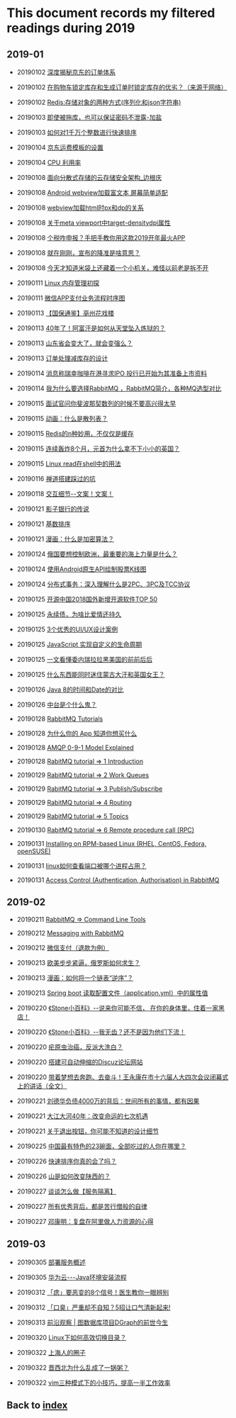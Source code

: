 # This document records my filtered readings during 2019
## 2019-01
- 20190102 [深度揭秘京东的订单体系](https://www.jianshu.com/p/019f4424c6b5)
- 20190102 [在购物车锁定库存和生成订单时锁定库存的优劣？（来源于网络）](https://www.jianshu.com/p/71fb28601c44)
- 20190102 [Redis:存储对象的两种方式(序列化和json字符串)](https://blog.csdn.net/yangstarss/article/details/79568270)
- 20190103 [即使被拖库，也可以保证密码不泄露-加盐](https://www.cnblogs.com/feng9exe/p/8119674.html)
- 20190103 [如何对1千万个整数进行快速排序](https://mp.weixin.qq.com/s/OM3DmT33BVkR2Gy2-1jkag)
- 20190104 [京东运费模板的设置](http://mjbbs.jd.com/forum.php?mod=viewthread&tid=77292)
- 20190104 [CPU 利用率](https://mp.weixin.qq.com/s/rQOLnLeL8h4EEzZYqYHttw)

- 20190108 [面向分散式存储的云存储安全架构_边根庆](https://wenku.baidu.com/view/9c8933cc5ff7ba0d4a7302768e9951e79b89696f.html)
- 20190108 [Android webview加载富文本 屏幕简单适配](https://blog.csdn.net/hong_93/article/details/83382903)
- 20190108 [webview加载html时px和dp的关系](https://blog.csdn.net/lanseyuanwei2/article/details/51568584)
- 20190108 [关于meta viewport中target-densitydpi属性](https://blog.csdn.net/fengri5566/article/details/9414599)
- 20190108 [个税咋申报？手把手教你用这款2019开年最火APP](https://mp.weixin.qq.com/s/vV__szYUYc4tz0DQEnwB1w)
- 20190108 [就在刚刚，宣布的降准是啥意思？](https://mp.weixin.qq.com/s/Bjo3cKKHVO0Cch2IDkjUaQ)
- 20190108 [今天才知道米袋上还藏着一个小机关，难怪以前老是拆不开](https://mp.weixin.qq.com/s/i-Au8uZ0rJDxiNccWhi36Q)
- 20190111 [Linux 内存管理初探](https://mp.weixin.qq.com/s/mtFM4T4LLm3sNUgbgLYU3w)
- 20190111 [微信APP支付业务流程时序图](https://pay.weixin.qq.com/wiki/doc/api/app/app.php?chapter=8_3)
- 20190113 [【国保通鉴】亳州花戏楼](https://mp.weixin.qq.com/s/iFPQlM76dXd_Y7fp3TFVjQ)
- 20190113 [40年了！阿富汗是如何从天堂坠入炼狱的？](https://mp.weixin.qq.com/s/KajH4XEHniSKt4J_Pb52xw)
- 20190113 [山东省会变大了，就会变强么？](https://mp.weixin.qq.com/s/Ei95A84c0NfDGQaLzmFcyw)
- 20190113 [订单处理减库存的设计](https://www.cnblogs.com/Leo_wl/p/4609338.html)

- 20190114 [消息称瑞幸咖啡在港寻求IPO 投行已开始为其准备上市资料](https://xw.qq.com/tech/20190114001153/TEC2019011400115300)
- 20190114 [我为什么要选择RabbitMQ ，RabbitMQ简介，各种MQ选型对比](https://www.sojson.com/blog/48.html)
- 20190115 [面试官问你斐波那契数列的时候不要高兴得太早](https://mp.weixin.qq.com/s/9hcpIaFFuVVQ4MhT2aKNAA)
- 20190115 [动画：什么是散列表？](https://mp.weixin.qq.com/s/mrhppPZB6ASTXrxG-Se70g)
- 20190115 [Redis的n种妙用，不仅仅是缓存](https://mp.weixin.qq.com/s/ASzGn4op1ItKJxTn5ZJZHA)
- 20190115 [连续轰炸8个月，元首为什么拿不下小小的英国？](https://mp.weixin.qq.com/s/3RWH2qHZl9HHU-VgGkBnzw)
- 20190115 [Linux read在shell中的用法](https://mp.weixin.qq.com/s/XNONUMW2bMvqFkj0d6_ysg)
- 20190116 [禅道搭建踩过的坑](https://blog.csdn.net/zhang18330699274/article/details/78117950)
- 20190118 [交互细节--文案！文案！](https://mp.weixin.qq.com/s/W7Np2eVRGs6MI1dGjqWceg)

- 20190121 [影子银行的传说](https://mp.weixin.qq.com/s/e77akm-M5x-to24y8bIqIA)
- 20190121 [基数排序](https://mp.weixin.qq.com/s/iJ6tKGyDRG0uyGZdqA9TaA)
- 20190121 [漫画：什么是加密算法？](https://mp.weixin.qq.com/s/mszEors5SK2rThqXF79PuQ)
- 20190124 [俄国要想控制欧洲，最重要的海上力量是什么？](https://mp.weixin.qq.com/s/RAlvHl-obQB4zPO9-egzdw)
- 20190124 [使用Android原生API绘制股票K线图](https://mp.weixin.qq.com/s/7Y0GO9slren5DedxFTEg9w)
- 20190124 [分布式事务：深入理解什么是2PC、3PC及TCC协议](https://mp.weixin.qq.com/s/jQrPSmPhC_yNbIRcufR8KQ)
- 20190125 [开源中国2018国外新增开源软件TOP 50](https://mp.weixin.qq.com/s/atzEtWN8pq0-NxRpxKaYCQ)
- 20190125 [永续债，为啥比爱情还持久](https://mp.weixin.qq.com/s/3iLM_lxkZPovtkf21Br_ZA)
- 20190125 [3个优秀的UI/UX设计案例](https://mp.weixin.qq.com/s/CSAxwRlyZvnqUXJWBWTOOQ)
- 20190125 [JavaScript 实现自定义的生命周期](https://mp.weixin.qq.com/s/_hEN6SyFu-tmB25g_39-Sg)
- 20190125 [一文看懂委内瑞拉拉黑美国的前前后后](https://mp.weixin.qq.com/s/7AnQsGbkt4IkUGF0Tysurw)
- 20190125 [什么东西能同时迷住蒙古大汗和英国女王？](https://mp.weixin.qq.com/s/A2ExTdw2ftK3mT2pYxluuw)
- 20190126 [Java 8的时间和Date的对比](https://mp.weixin.qq.com/s/L2suLl87XKS6P0ELJFjSVw)
- 20190126 [中台是个什么鬼？](https://mp.weixin.qq.com/s/AFJyg4doi0hPZ6vcX7NoHA)

- 20190128 [RabbitMQ Tutorials](https://www.rabbitmq.com/getstarted.html)
- 20190128 [为什么你的 App 知道你想买什么](https://mp.weixin.qq.com/s/mq4SbBIzhp7LSQxZeIv-Ww)
- 20190128 [AMQP 0-9-1 Model Explained](https://www.rabbitmq.com/tutorials/amqp-concepts.html)
- 20190128 [RabitMQ tutorial => 1 Introduction](https://www.rabbitmq.com/tutorials/tutorial-one-java.html)
- 20190129 [RabitMQ tutorial => 2 Work Queues](https://www.rabbitmq.com/tutorials/tutorial-two-python.html)
- 20190129 [RabitMQ tutorial => 3 Publish/Subscribe](https://www.rabbitmq.com/tutorials/tutorial-three-python.html)
- 20190129 [RabitMQ tutorial => 4 Routing](https://www.rabbitmq.com/tutorials/tutorial-four-python.html)
- 20190129 [RabitMQ tutorial => 5 Topics](https://www.rabbitmq.com/tutorials/tutorial-four-python.html)
- 20190130 [RabitMQ tutorial => 6 Remote procedure call (RPC)](https://www.rabbitmq.com/tutorials/tutorial-six-python.html)
- 20190131 [Installing on RPM-based Linux (RHEL, CentOS, Fedora, openSUSE)](https://www.rabbitmq.com/install-rpm.html)
- 20190131 [linux如何查看端口被哪个进程占用？](https://www.cnblogs.com/CEO-H/p/7794306.html)
- 20190131 [Access Control (Authentication, Authorisation) in RabbitMQ](https://www.rabbitmq.com/access-control.html)

## 2019-02
- 20190211 [RabbitMQ => Command Line Tools](https://www.rabbitmq.com/cli.html)
- 20190212 [Messaging with RabbitMQ](http://spring.io/guides/gs/messaging-rabbitmq/)
- 20190212 [微信支付（退款为例）](https://www.jianshu.com/p/fb5907e84498)
- 20190213 [欧美步步紧逼，俄罗斯如何求生？](https://mp.weixin.qq.com/s/nx6byhhktYf89z9Y9-KBRA)
- 20190213 [漫画：如何将一个链表“逆序”？](https://mp.weixin.qq.com/s/MR_qAbonFqGF_ljeWUC26w)
- 20190213 [Spring boot 读取配置文件（application.yml）中的属性值](https://blog.csdn.net/qq_34288630/article/details/79006105)

- 20190220 [《Stone小百科》--说来你可能不信， 在你的身体里，住着一家黑店！](https://mp.weixin.qq.com/s/TCophqXoQoqFG3RkosgvSg)
- 20190220 [《Stone小百科》--我无齿？还不是因为他们下流！](https://mp.weixin.qq.com/s/l1g3tGvb6-3kyCx5S1ebLw)
- 20190220 [疟原虫治癌，反派大洗白？](https://mp.weixin.qq.com/s/3we9zroJZZx_DEv1T_ELAw)
- 20190220 [搭建可自动伸缩的Discuz论坛网站](https://support.huaweicloud.com/bestpractice-as/zh-cn_topic_0076160210.html)
- 20190220 [带着梦想去奔跑、去奋斗！王永康在市十六届人大四次会议闭幕式上的讲话（全文）](https://mp.weixin.qq.com/s/xUpJGcEMDuoauBuoHRXjyg)

- 20190221 [刘德华负债4000万的背后：世间所有的事情，都有因果](https://mp.weixin.qq.com/s/C2PhZuFYqU2aGJklohR2Xw)
- 20190221 [大江大河40年：改变命运的七次机遇](https://mp.weixin.qq.com/s/FgEhWT0YTRHPhdg4XgS3Ew)
- 20190221 [关于退出按钮，你可能不知道的设计细节](https://mp.weixin.qq.com/s/j4Pr0SYM73MLJVUk8QF78A)

- 20190225 [中国最有特色的23碗面，全部吃过的人你在哪里？](https://mp.weixin.qq.com/s/pO8swdo_oKBPpBpPY1S-zQ)
- 20190226 [快速排序你真的会了吗？](https://mp.weixin.qq.com/s/9JScICC2Tgz8vd4OPCzFqQ)
- 20190226 [山是如何改变陕西的？](https://mp.weixin.qq.com/s/GSjU-LslrDlUjhqROYNqfA)
- 20190227 [谈谈怎么做【服务隔离】](https://mp.weixin.qq.com/s/M1AePRMGWh49mXcN9MyXGw)
- 20190227 [所有优秀背后，都是苦行僧般的自律](https://mp.weixin.qq.com/s/u8xiinayBfTdvnp5pNEouA)
- 20190227 [邓康明：复盘在阿里做人力资源的心得](https://mp.weixin.qq.com/s/AS5z-T0BF-bteiBSt-UL1g)

## 2019-03
- 20190305 [部署服务概述](https://support.huaweicloud.com/productdesc-deployman/deployman_pdtd_00001.html)
- 20190305 [华为云---Java环境安装流程](https://support.huaweicloud.com/bestpractice-ecs/zh-cn_topic_0114925484.html)

- 20190312 [「痣」要恶变的8个信号！医生教你一眼辨别](https://mp.weixin.qq.com/s/ESH7D_rWj9r70pimToPmyw)
- 20190312 [「口臭」严重却不自知？5招让口气清新起来!](https://mp.weixin.qq.com/s/UiYvCaRrsPyjuRxAkqZ_9Q)
- 20190313 [前沿观察 | 图数据库项目DGraph的前世今生](https://mp.weixin.qq.com/s/M1O7iVT6SoZgKwxiU0wTPQ)

- 20190320 [Linux下如何高效切换目录？](https://mp.weixin.qq.com/s/Oq6GtWXU5NAsoZthekd_bA)
- 20190322 [上海人的圈子](https://mp.weixin.qq.com/s/IZsME_V7MxcJVQOx4aj9Tw)
- 20190322 [晋西北为什么乱成了一锅粥？](https://mp.weixin.qq.com/s/HvL94jhOYhcKrTNBU0ZL8w)
- 20190322 [vim三种模式下的小技巧，提高一半工作效率](https://mp.weixin.qq.com/s/XgKK9kyuaBwF8x4caBULYQ)

## Back to [index](./index.md)